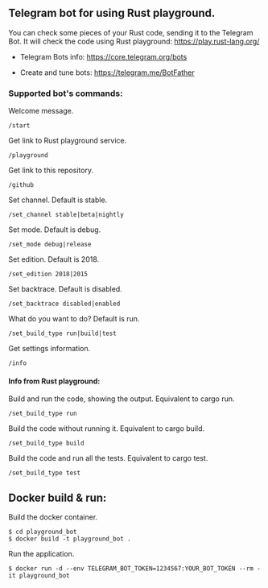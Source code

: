 ## Telegram bot for using Rust playground.

You can check some pieces of your Rust code, sending it to the Telegram Bot.
It will check the code using Rust playground: https://play.rust-lang.org/

* Telegram Bots info: https://core.telegram.org/bots

* Create and tune bots: https://telegram.me/BotFather

### Supported bot's commands:

Welcome message.
```
/start
```

Get link to Rust playground service.
```
/playground
```

Get link to this repository.
```
/github
```

Set channel. Default is stable.
```
/set_channel stable|beta|nightly
```

Set mode. Default is debug.
```
/set_mode debug|release
```

Set edition. Default is 2018.
```
/set_edition 2018|2015
```

Set backtrace. Default is disabled.
```
/set_backtrace disabled|enabled
```

What do you want to do? Default is run.
```
/set_build_type run|build|test
```

Get settings information.
```
/info
```

#### Info from Rust playground:

Build and run the code, showing the output. Equivalent to cargo run.
```
/set_build_type run
```

Build the code without running it. Equivalent to cargo build.
```
/set_build_type build
```

Build the code and run all the tests. Equivalent to cargo test.
```
/set_build_type test
```

## Docker build & run:

Build the docker container.
```
$ cd playground_bot
$ docker build -t playground_bot .
```

Run the application.
```
$ docker run -d --env TELEGRAM_BOT_TOKEN=1234567:YOUR_BOT_TOKEN --rm -it playground_bot
```